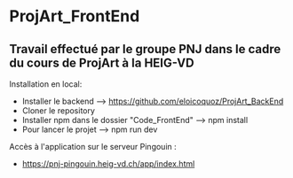 # ProjArt_FrontEnd

## Travail effectué par le groupe PNJ dans le cadre du cours de ProjArt à la HEIG-VD

Installation en local: 
- Installer le backend --> https://github.com/eloicoquoz/ProjArt_BackEnd
- Cloner le repository 
- Installer npm dans le dossier "Code_FrontEnd" --> npm install
- Pour lancer le projet --> npm run dev


Accès à l'application sur le serveur Pingouin : 
- https://pnj-pingouin.heig-vd.ch/app/index.html
